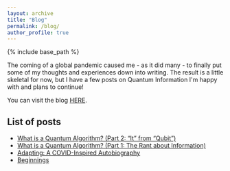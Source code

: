 ```yaml
---
layout: archive
title: "Blog"
permalink: /blog/
author_profile: true
---
```


{% include base_path %}

The coming of a global pandemic caused me - as it did many - to finally put some of my thoughts and experiences down into writing. The result is a little skeletal for now, but I have a few posts on Quantum Information I'm happy with and plans to continue! 

You can visit the blog [HERE](https://toomuchtimecankillyou.com/).

## List of posts

* [What is a Quantum Algorithm? (Part 2: “It” from “Qubit”)](https://toomuchtimecankillyou.com/2020/12/25/what-is-a-quantum-algorithm-part-2-it-from-qubit/)
* [What is a Quantum Algorithm? (Part 1: The Rant about Information)](https://toomuchtimecankillyou.com/2020/05/20/what-is-a-quantum-algorithm-part-1-the-rant-about-information/)
* [Adapting: A COVID-Inspired Autobiography](https://toomuchtimecankillyou.com/2020/03/24/adapting-a-covid-inspired-autobiography/)
* [Beginnings](https://toomuchtimecankillyou.com/2020/03/14/beginnings/)


